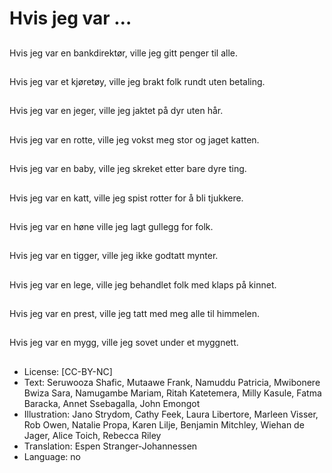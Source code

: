 # Hvis jeg var …

##
Hvis jeg var en bankdirektør, ville jeg gitt penger til alle.

##
Hvis jeg var et kjøretøy, ville jeg brakt folk rundt uten betaling.

##
Hvis jeg var en jeger, ville jeg jaktet på dyr uten hår.

##
Hvis jeg var en rotte, ville jeg vokst meg stor og jaget katten.

##
Hvis jeg var en baby, ville jeg skreket etter bare dyre ting.

##
Hvis jeg var en katt, ville jeg spist rotter for å bli tjukkere.

##
Hvis jeg var en høne ville jeg lagt gullegg for folk.

##
Hvis jeg var en tigger, ville jeg ikke godtatt mynter.

##
Hvis jeg var en lege, ville jeg behandlet folk med klaps på kinnet.

##
Hvis jeg var en prest, ville jeg tatt med meg alle til himmelen.

##
Hvis jeg var en mygg, ville jeg sovet under et myggnett.

##
* License: [CC-BY-NC]
* Text: Seruwooza Shafic, Mutaawe Frank, Namuddu Patricia, Mwibonere Bwiza Sara, Namugambe Mariam, Ritah Katetemera, Milly Kasule, Fatma Baracka, Annet Ssebagalla, John Emongot
* Illustration: Jano Strydom, Cathy Feek, Laura Libertore, Marleen Visser, Rob Owen, Natalie Propa, Karen Lilje, Benjamin Mitchley, Wiehan de Jager, Alice Toich, Rebecca Riley
* Translation: Espen Stranger-Johannessen
* Language: no
